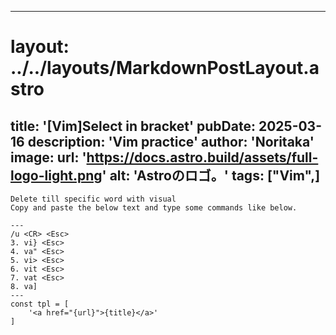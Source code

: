 
---
# layout: ../../layouts/MarkdownPostLayout.astro
title: '[Vim]Select in bracket'
pubDate: 2025-03-16
description: 'Vim practice'
author: 'Noritaka'
image:
    url: 'https://docs.astro.build/assets/full-logo-light.png'
    alt: 'Astroのロゴ。'
tags: ["Vim",]
---


```
Delete till specific word with visual
Copy and paste the below text and type some commands like below.

---
/u <CR> <Esc>
3. vi} <Esc> 
4. va" <Esc> 
5. vi> <Esc> 
6. vit <Esc> 
7. vat <Esc> 
8. va] 
---
const tpl = [
	'<a href="{url}">{title}</a>'
]

```
